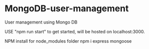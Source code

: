 # MongoDB-user-management
User management using Mongo DB

USE "npm run start" to get started, will be hosted on localhost:3000.



NPM install for node_modules folder
npm i express mongoose

